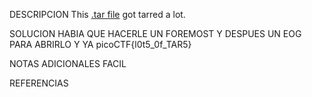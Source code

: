 
DESCRIPCION
This [.tar file](https://jupiter.challenges.picoctf.org/static/52084b5ad360b25f9af83933114324e0/1000.tar) got tarred a lot.

SOLUCION
HABIA QUE HACERLE UN FOREMOST Y DESPUES UN EOG PARA ABRIRLO Y YA
picoCTF{l0t5_0f_TAR5}

NOTAS ADICIONALES
FACIL

REFERENCIAS
